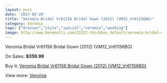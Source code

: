 ```yaml
---
layout: post
date: '2017-02-20'
title: "Veromia Bridal Vr61156 Bridal Gown (2012) (VM12_Vr61156BG)"
category: Veromia
tags: ["dresses","style","special","veromia","wedding"]
image: http://www.benemulti.com/22322-thickbox_default/veromia-bridal-vr61156-bridal-gown-2012-vm12vr61156bg.jpg
---
```

Veromia Bridal Vr61156 Bridal Gown (2012) (VM12_Vr61156BG)

On Sales: **$359.99**
<a href="https://www.benemulti.com/en/veromia/8430-veromia-bridal-vr61156-bridal-gown-2012-vm12vr61156bg.html"><amp-img layout="responsive" width="600" height="600" src="//www.benemulti.com/22322-thickbox_default/veromia-bridal-vr61156-bridal-gown-2012-vm12vr61156bg.jpg" alt="Veromia Bridal Vr61156 Bridal Gown (2012) (VM12_Vr61156BG) 0" /></a>
<a href="https://www.benemulti.com/en/veromia/8430-veromia-bridal-vr61156-bridal-gown-2012-vm12vr61156bg.html"><amp-img layout="responsive" width="600" height="600" src="//www.benemulti.com/22323-thickbox_default/veromia-bridal-vr61156-bridal-gown-2012-vm12vr61156bg.jpg" alt="Veromia Bridal Vr61156 Bridal Gown (2012) (VM12_Vr61156BG) 1" /></a>

Buy it: [Veromia Bridal Vr61156 Bridal Gown (2012) (VM12_Vr61156BG)](https://www.benemulti.com/en/veromia/8430-veromia-bridal-vr61156-bridal-gown-2012-vm12vr61156bg.html "Veromia Bridal Vr61156 Bridal Gown (2012) (VM12_Vr61156BG)")

View more: [Veromia](https://www.benemulti.com/en/69-veromia "Veromia")